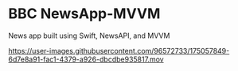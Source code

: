 # BBC NewsApp-MVVM
News app built using Swift, NewsAPI, and MVVM



https://user-images.githubusercontent.com/96572733/175057849-6d7e8a91-fac1-4379-a926-dbcdbe935817.mov

